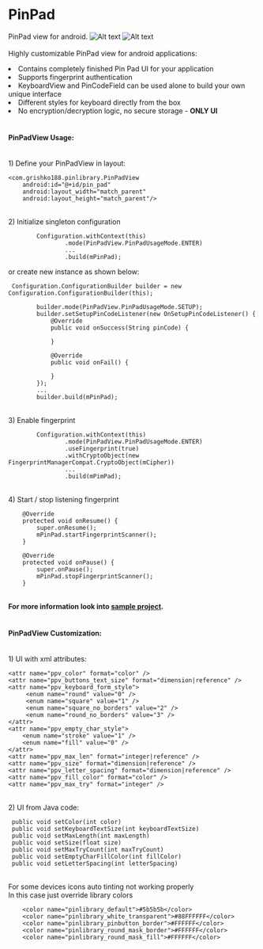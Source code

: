 # PinPad
PinPad view for android.
![Alt text](https://github.com/grishko188/PinPad/blob/master/screenshot/Screenshot_1.png?raw=true "Screen shot") ![Alt text](https://github.com/grishko188/PinPad/blob/master/screenshot/Screenshot_2.png?raw=true "Screen shot")
<br/>
<br/>
Highly customizable PinPad view for android applications:
<br><li>Contains completely finished Pin Pad UI for your application
<br><li>Supports fingerprint authentication
<br><li>KeyboardView and PinCodeField can be used alone to build your own unique interface
<br><li>Different styles for keyboard directly from the box
<br><li>No encryption/decryption logic, no secure storage - **ONLY UI**
<br/><br/>
#### PinPadView Usage:
<br/>1) Define your PinPadView in layout:
```
<com.grishko188.pinlibrary.PinPadView
    android:id="@+id/pin_pad"
    android:layout_width="match_parent"
    android:layout_height="match_parent"/>
```
<br/>2) Initialize singleton configuration 
```
        Configuration.withContext(this)
                .mode(PinPadView.PinPadUsageMode.ENTER)
                ...
                .build(mPinPad);
```
or create new instance as shown below: 
```
 Configuration.ConfigurationBuilder builder = new Configuration.ConfigurationBuilder(this);
 
        builder.mode(PinPadView.PinPadUsageMode.SETUP);
        builder.setSetupPinCodeListener(new OnSetupPinCodeListener() {
            @Override
            public void onSuccess(String pinCode) {
                
            }

            @Override
            public void onFail() {

            }
        });
        ...
        builder.build(mPinPad);
```
<br/>3) Enable fingerprint
```
        Configuration.withContext(this)
                .mode(PinPadView.PinPadUsageMode.ENTER)
                .useFingerprint(true)
                .withCryptoObject(new FingerprintManagerCompat.CryptoObject(mCipher))
                ...
                .build(mPimPad);
```
<br/>4) Start / stop listening fingerprint
```
    @Override
    protected void onResume() {
        super.onResume();
        mPinPad.startFingerprintScanner(); 
    }

    @Override
    protected void onPause() {
        super.onPause();
        mPinPad.stopFingerprintScanner();
    }
```
<br/><b>For more information look into <a href="https://github.com/grishko188/PinPad/tree/master/app">sample project</a>.</b>
<br/><br/>
#### PinPadView Customization:
<br/>1) UI with xml attributes:
```
<attr name="ppv_color" format="color" />
<attr name="ppv_buttons_text_size" format="dimension|reference" />
<attr name="ppv_keyboard_form_style">
     <enum name="round" value="0" />
     <enum name="square" value="1" />
     <enum name="square_no_borders" value="2" />
     <enum name="round_no_borders" value="3" />
</attr>
<attr name="ppv_empty_char_style">
    <enum name="stroke" value="1" />
    <enum name="fill" value="0" />
</attr>
<attr name="ppv_max_len" format="integer|reference" />
<attr name="ppv_size" format="dimension|reference" />
<attr name="ppv_letter_spacing" format="dimension|reference" />
<attr name="ppv_fill_color" format="color" />
<attr name="ppv_max_try" format="integer" />
```
<br/>2) UI from Java code:
```
 public void setColor(int color) 
 public void setKeyboardTextSize(int keyboardTextSize)
 public void setMaxLength(int maxLength)
 public void setSize(float size)
 public void setMaxTryCount(int maxTryCount)
 public void setEmptyCharFillColor(int fillColor)
 public void setLetterSpacing(int letterSpacing)
```
<br/> For some devices icons auto tinting not working properly
<br/> In this case just override library colors
```
    <color name="pinlibrary_default">#5b5b5b</color>
    <color name="pinlibrary_white_transparent">#88FFFFFF</color>
    <color name="pinlibrary_pinbutton_border">#FFFFFF</color>
    <color name="pinlibrary_round_mask_border">#FFFFFF</color>
    <color name="pinlibrary_round_mask_fill">#FFFFFF</color>
```